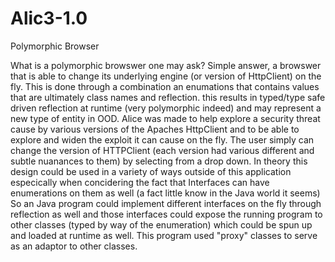 # Alic3-1.0
Polymorphic Browser


What is a polymorphic browswer one may ask? Simple answer, a browswer that is able to change its underlying engine (or version
of HttpClient) on the fly. This is done through a combination an enumations that contains values that are ultimately class names
and reflection. this results in typed/type safe driven reflection at runtime (very polymorphic indeed) and may represent a new 
type of entity in OOD. Alice was made to help explore a security threat cause by various versions of the Apaches HttpClient
and to be able to explore and widen the exploit it can cause on the fly. The user simply can change the version of HTTPClient 
(each version had various different and subtle nuanances to them) by selecting from a drop down. In theory this design could be 
used in a variety of ways outside of this application especically when concidering the fact that Interfaces can have enumerations 
on them as well (a fact little know in the Java world it seems) So an Java program could implement different interfaces on the fly 
through reflection as well and those interfaces could expose the running program to other classes (typed by way of the enumeration)
which could be spun up and loaded at runtime as well. This program used "proxy" classes to serve as an adaptor to other classes. 

